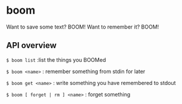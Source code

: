 boom
====

Want to save some text?  BOOM!  Want to remember it?  BOOM!

API overview
---

```$ boom list```
:list the things you BOOMed

```$ boom <name>```
: remember something from stdin for later

```$ boom get <name>```
: write something you have remembered to stdout

```$ boom [ forget | rm ] <name>```
: forget something

